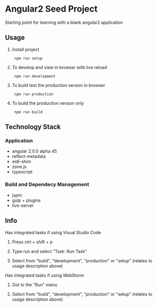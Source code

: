 # Angular2 Seed Project
Starting point for learning  with a blank angular2 application

## Usage

1. Install project 

        npm run setup
		
2. To develop and view in browser with live reload

		npm run development
		
3. To build test the production version in browser

		npm run production
		
4. To build the production version only

		npm run build

## Technology Stack

### Application
* angular 2.0.0 alpha 45
* reflect-metadata
* es6-shim
* zone.js
* typescript

### Build and Dependecy Management
* jspm
* gulp + plugins
* live-server
		
## Info

Has integrated tasks if using Visual Studio Code

1. Press ctrl + shift + p

2. Type run and select "Task: Run Task"

3. Select from "build", "development", "production" or "setup" (relates to usage description above)

Has integrated tasks if using WebStorm

1. Got to the "Run" menu

2. Select from "build", "development", "production" or "setup" (relates to usage description above)
